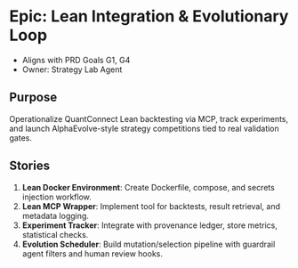 # Epic: Lean Integration & Evolutionary Loop
- Aligns with PRD Goals G1, G4
- Owner: Strategy Lab Agent

## Purpose
Operationalize QuantConnect Lean backtesting via MCP, track experiments, and launch AlphaEvolve-style strategy competitions tied to real validation gates.

## Stories
1. **Lean Docker Environment**: Create Dockerfile, compose, and secrets injection workflow.
2. **Lean MCP Wrapper**: Implement tool for backtests, result retrieval, and metadata logging.
3. **Experiment Tracker**: Integrate with provenance ledger, store metrics, statistical checks.
4. **Evolution Scheduler**: Build mutation/selection pipeline with guardrail agent filters and human review hooks.
